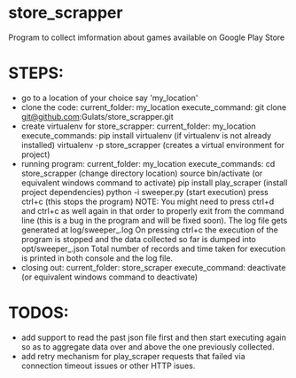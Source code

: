 # store_scrapper
Program to collect imformation about games available on Google Play Store

# STEPS:
- go to a location of your choice say 'my_location'
- clone the code:
    current_folder:     my_location
    execute_command:    git clone git@github.com:Gulats/store_scrapper.git
- create virtualenv for store_scrapper:
    current_folder:     my_location
    execute_commands:
        pip install virtualenv                          (if virtualenv is not already installed)
        virtualenv -p <path-to-python3> store_scrapper  (creates a virtual environment for project)
- running program:
    current_folder:     my_location
    execute_commands:
        cd store_scrapper                               (change directory location)
        source bin/activate                             (or equivalent windows command to activate)
        pip install play_scraper                        (install project dependencies)
        python -i sweeper.py                            (start execution)
        press ctrl+c                                    (this stops the program)
    NOTE: You might need to press ctrl+d and ctrl+c as well again in that order to properly exit from the command line (this is a bug in the program and will be fixed soon).
    The log file gets generated at log/sweeper_<timestamp>.log
    On pressing ctrl+c the execution of the program is stopped and the data collected so far is dumped into opt/sweeper_<timestamp>.json
    Total number of records and time taken for execution is printed in both console and the log file.
- closing out:
    current_folder:     store_scraper
    execute_command:    deactivate                      (or equivalent windows command to deactivate)

# TODOS:
- add support to read the past json file first and then start executing again so as to aggregate data over and above the one previously collected.
- add retry mechanism for play_scraper requests that failed via connection timeout issues or other HTTP isues.